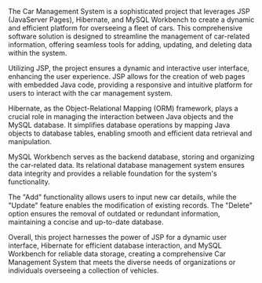 The Car Management System is a sophisticated project that leverages JSP (JavaServer Pages), Hibernate, and MySQL Workbench to create a dynamic and efficient platform for overseeing a fleet of cars. This comprehensive software solution is designed to streamline the management of car-related information, offering seamless tools for adding, updating, and deleting data within the system.

Utilizing JSP, the project ensures a dynamic and interactive user interface, enhancing the user experience. JSP allows for the creation of web pages with embedded Java code, providing a responsive and intuitive platform for users to interact with the car management system.

Hibernate, as the Object-Relational Mapping (ORM) framework, plays a crucial role in managing the interaction between Java objects and the MySQL database. It simplifies database operations by mapping Java objects to database tables, enabling smooth and efficient data retrieval and manipulation.

MySQL Workbench serves as the backend database, storing and organizing the car-related data. Its relational database management system ensures data integrity and provides a reliable foundation for the system's functionality.

The "Add" functionality allows users to input new car details, while the "Update" feature enables the modification of existing records. The "Delete" option ensures the removal of outdated or redundant information, maintaining a concise and up-to-date database.

Overall, this project harnesses the power of JSP for a dynamic user interface, Hibernate for efficient database interaction, and MySQL Workbench for reliable data storage, creating a comprehensive Car Management System that meets the diverse needs of organizations or individuals overseeing a collection of vehicles.

